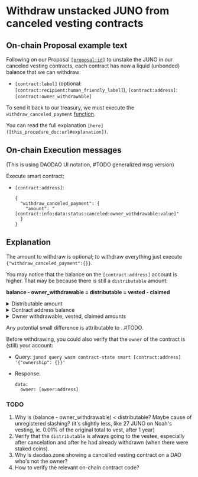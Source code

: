 # Withdraw unstacked JUNO from canceled vesting contracts

## On-chain Proposal example text

Following on our Proposal [`[proposal:id]`](`[proposal:link]`) to unstake the JUNO in our canceled vesting contracts, each contract has now a liquid (unbonded) balance that we can withdraw:

- `[contract:label]` (optional: `[contract:recipient:human_friendly_label]`), `[contract:address]`: `[contract:owner_withdrawable]`

To send it back to our treasury, we must execute the `withdraw_canceled_payment` [function](`[contract:verified_offchain_code_repo:url]#L[function:line_number]`).

You can read the full explanation `[here]([this_procedure_doc:url#explanation])`.

## On-chain Execution messages

(This is using DAODAO UI notation, #TODO generalized msg version)

Execute smart contract:

- `[contract:address]`:

  ```language=json
  {
    "withdraw_canceled_payment": {
      "amount": "[contract:info:data:status:canceled:owner_withdrawable:value]"
    }
  }
  ```

## Explanation

The amount to withdraw is optional; to withdraw everything just execute `{"withdraw_canceled_payment":{}}`.

You may notice that the balance on the `[contract:address]` account is higher. That may be because there is still a `distributable` amount:

**balance - owner_withdrawable = distributable = vested - claimed**

<details>
<summary>Distributable amount</summary>

This is attributable to the vestee, in case he hasn't withdrawn yet:

- query: `junod query wasm contract-state smart [contract:address] '{"distributable": {}}'`
- response: `data: "[integer_amount_as_string]"`

This can be distributed by any account with the permissionless `distribute` execution message.

</details>

<details>
<summary>Contract address balance</summary>

You can get the available amount with the bank query like on any account:

- Query: `junod q bank balances [contract:address]`
- Response:

  ```language=bash
  balances:
  - amount: "[integer_as_string]"
    denom: [token:id]
  pagination:
    next_key: null
    total: "0"
  ```

Example `[token:id]`'s are: `ujuno` (native coin label), `factory/[contract:address]/[token:label]` (token-factory token).

</details>

<details>
<summary>Owner withdrawable, vested, claimed amounts</summary>

You can get these with a single wasm smart query, on the contract's `info` method:

- Query: `junod q wasm contract-state smart [contract:address] '{"info":{}}'`
- Response (example with native coin):

  ```language=bash
  data:
    claimed: "[integer_as_string]"
    denom:
      native: ujuno
    description: '[vesting_description]'
    recipient: [vesting:recipient]
    slashed: "0"
    start_time: "[timestamp_in_nanoseconds]"
    status:
      canceled:
        owner_withdrawable: "[integer_as_string]"
    title: '[vesting:title]'
    vested:
      constant:
        "y": "[integer_as_string]"
  ```

</details>

Any potential small difference is attributable to ..#TODO.

Before withdrawing, you could also verify that the `owner` of the contract is (still) your account:

- Query: `junod query wasm contract-state smart [contract:address] '{"ownership": {}}'`
- Response:

  ```language=bash
  data:
    owner: [owner:address]
  ```

### TODO

1. Why is (balance - owner_withdrawable) *<* distributable? Maybe cause of unregistered slashing?
  (it's slightly less, like 27 JUNO on Noah's vesting, ie. 0.01% of the original total to vest, after 1 year)
2. Verify that the `distributable` is always going to the vestee, especially after cancelation and after he had already withdrawn (when there were staked coins).
3. Why is daodao.zone showing a cancelled vesting contract on a DAO who's not the owner?
4. How to verify the relevant on-chain contract code?
